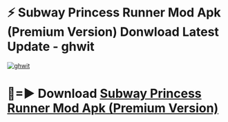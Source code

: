 # ⚡ Subway Princess Runner Mod Apk (Premium Version) Donwload Latest Update - ghwit

[![ghwit](https://github.com/user-attachments/assets/df187364-c321-4eb0-9c86-6135e8baccc4)](https://modyolo.store?title=Subway+Princess+Runner+Mod+Apk)

# 🔴=► Download [Subway Princess Runner Mod Apk (Premium Version)](https://modyolo.store?title=Subway+Princess+Runner+Mod+Apk)